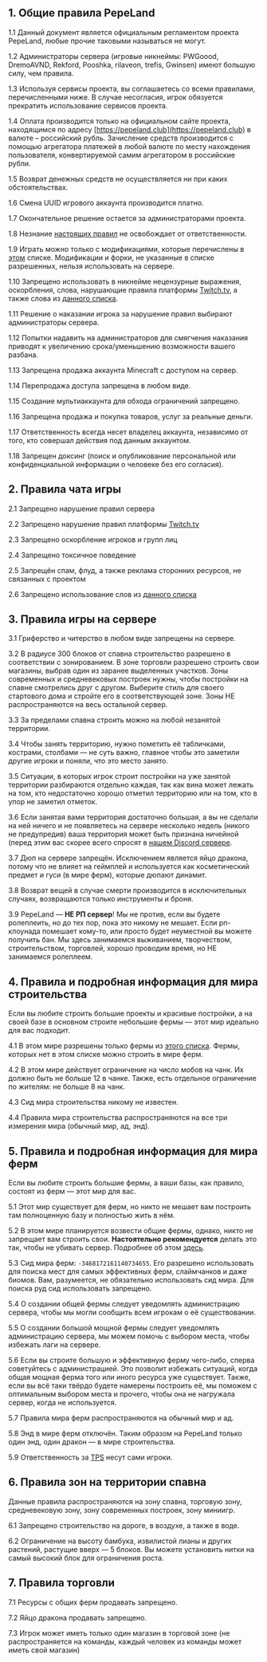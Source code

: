 ## **1. Общие правила PepeLand**

1.1 Данный документ является официальным регламентом проекта PepeLand, любые прочие таковыми называться не могут.

1.2 Администраторы сервера (игровые никнеймы: PWGoood, DremoAVND, Rekford, Pooshka, rilaveon, trefis, Gwinsen) имеют большую силу, чем правила.

1.3 Используя сервисы проекта, вы соглашаетесь со всеми правилами, перечисленными ниже. В случае несогласия, игрок обязуется прекратить использование сервисов проекта.

1.4 Оплата производится только на официальном сайте проекта, находящимся по адресу [https://pepeland.club](https://pepeland.club) в валюте – российский рубль. Зачисление средств производится с помощью агрегатора платежей в любой валюте по месту нахождения пользователя, конвертируемой самим агрегатором в российские рубли.

1.5 Возврат денежных средств не осуществляется ни при каких обстоятельствах.

1.6 Смена UUID игрового аккаунта производится платно.

1.7 Окончательное решение остается за администраторами проекта.

1.8 Незнание [настоящих правил](https://pepeland.club/rules) не освобождает от ответственности.

1.9 Играть можно только с модификациями, которые перечислены в [этом](#mods) списке. Модификации и форки, не указанные в списке разрешенных, нельзя использовать на сервере.

1.10 Запрещено использовать в никнейме нецензурные выражения, оскорбления, слова, нарушающие правила платформы [Twitch.tv](https://twitch.tv), а также слова из [данного списка](https://pepeland.netlify.app/bad-words).

1.11 Решение о наказании игрока за нарушение правил выбирают администраторы сервера.

1.12 Попытки надавить на администраторов для смягчения наказания приводят к увеличению срока/уменьшению возможности вашего разбана.

1.13 Запрещена продажа аккаунта Minecraft с доступом на сервер.

1.14 Перепродажа доступа запрещена в любом виде.

1.15 Создание мультиаккаунта для обхода ограничений запрещено.

1.16 Запрещена продажа и покупка товаров, услуг за реальные деньги.

1.17 Ответственность всегда несет владелец аккаунта, независимо от того, кто совершал действия под данным аккаунтом.

1.18 Запрещен доксинг (поиск и опубликование персональной или конфиденциальной информации о человеке без его согласия).


## **2. Правила чата игры**

2.1 Запрещено нарушение правил сервера

2.2 Запрещено нарушение правил платформы [Twitch.tv](https://twitch.tv) 

2.3 Запрещено оскорбление игроков и групп лиц

2.4 Запрещено токсичное поведение

2.5 Запрещён спам, флуд, а также реклама сторонних ресурсов, не связанных с проектом

2.6 Запрещено использование слов из [данного списка](https://pepeland.netlify.app/bad-words)


## **3. Правила игры на сервере** 

3.1 Гриферство и читерство в любом виде запрещены на сервере.

3.2 В радиусе 300 блоков от спавна строительство разрешено в соответствии с зонированием. В зоне торговли разрешено строить свои магазины, выбрав один из заранее выделенных участков. Зоны современных и средневековых построек нужны, чтобы постройки на спавне смотрелись друг с другом. Выберите стиль для своего стартового дома и стройте его в соответствующей зоне. Зоны НЕ распространяются на весь остальной сервер. 

3.3 За пределами спавна строить можно на любой незанятой территории.

3.4 Чтобы занять территорию, нужно пометить её табличками, кострами, столбами — не суть важно, главное чтобы это заметили другие игроки и поняли, что это место занято.

3.5 Ситуации, в которых игрок строит постройки на уже занятой территории разбираются отдельно каждая, так как вина может лежать на том, кто недостаточно хорошо отметил территорию или на том, кто в упор не заметил отметок.

3.6 Если занятая вами территория достаточно большая, а вы не сделали на ней ничего и не появляетесь на сервере несколько недель (никого не предупредив) ваша территория может быть признана ничейной (перед этим вас скорее всего спросят в [нашем Discord сервере](https://pepeland.club/discord).

3.7 Дюп на сервере запрещён. Исключением является яйцо дракона, потому что не влияет на геймплей и используется как косметический предмет и гуси (в мире ферм), которые дюпают динамит.

3.8 Возврат вещей в случае смерти производится в исключительных случаях, возвращаются только инструменты и броня.

3.9 PepeLand — **НЕ РП сервер**! Мы не против, если вы будете ролеплеить, но до тех пор, пока это никому не мешает. Если рп-клоунада помешает кому-то, или просто будет неуместной вы можете получить бан. Мы здесь занимаемся выживанием, творчеством, строительством, торговлей, хорошо проводим время, но НЕ занимаемся ролеплеем.


## **4. Правила и подробная информация для мира строительства** 

Если вы любите строить большие проекты и красивые постройки, а на своей базе в основном строите небольшие фермы — этот мир идеально для вас подходит. 

4.1 В этом мире разрешены только фермы из [этого списка](#farm_main_allowed). Фермы, которых нет в этом списке можно строить в мире ферм. 

4.2 В этом мире действует ограничение на число мобов на чанк. Их должно быть не больше 12 в чанке. Также, есть отдельное ограничение по жителям: не больше 8 на чанк.

4.3 Сид мира строительства никому не известен.

4.4 Правила мира строительства распространяются на все три измерения мира (обычный мир, ад, энд).


## **5. Правила и подробная информация для мира ферм**

Если вы любите строить большие фермы, а ваши базы, как правило, состоят из ферм — этот мир для вас.

5.1 Этот мир существует для ферм, но никто не мешает вам построить там полноценную базу и полностью жить в нём.

5.2 В этом мире планируется возвести общие фермы, однако, никто не запрещает вам строить свои. **Настоятельно рекомендуется** делать это так, чтобы не убивать сервер. Подробнее об этом [здесь](https://youtu.be/-etvM_tLgVs).

5.3 Сид мира ферм: ```-3468172161140734655```. Его разрешено использовать для поиска мест для самых эффективных ферм, слаймчанков и даже биомов. Вам, разумеется, не обязательно использовать сид мира. Для поиска руд сид использовать запрещено.

5.4 О создании общей фермы следует уведомлять администрацию сервера, чтобы мы могли сообщить всем игрокам о её существовании.

5.5 О создании большой мощной фермы следует уведомлять администрацию сервера, мы можем помочь с выбором места, чтобы избежать лаги на сервере.

5.6 Если вы строите большую и эффективную ферму чего-либо, сперва советуйтесь с администрацией. Это позволит избежать ситуаций, когда общая мощная ферма того или иного ресурса уже существует. Также, если вы всё таки твёрдо будете намерены построить её, мы поможем с оптимальным выбором места и прочего, чтобы она не нагружала сервер, когда не используется. 

5.7 Правила мира ферм распространяются на обычный мир и ад.

5.8 Энд в мире ферм отключён. Таким образом на PepeLand только один энд, один дракон — в мире строительства.

5.9 Ответственность за [TPS](https://minecraft-ru.gamepedia.com/%D0%A1%D0%BF%D0%B8%D1%81%D0%BE%D0%BA_%D1%82%D0%B5%D1%80%D0%BC%D0%B8%D0%BD%D0%BE%D0%B2#%D0%A2) несут сами игроки.


## **6. Правила зон на территории спавна**
Данные правила распространяются на зону спавна, торговую зону, средневековую зону, зону современных построек, зону миниигр.

6.1 Запрещено строительство на дороге, в воздухе, а также в воде.

6.2 Ограничение на высоту бамбука, извилистой лианы и других растений, растущие вверх — 5 блоков. Вы можете установить нитки на самый высокий блок для ограничения роста.


## **7. Правила торговли**

7.1 Ресурсы с общих ферм продавать запрещено.

7.2 Яйцо дракона продавать запрещено.

7.3 Игрок может иметь только один магазин в торговой зоне (не распространяется на команды, каждый человек из команды может иметь свой магазин)
